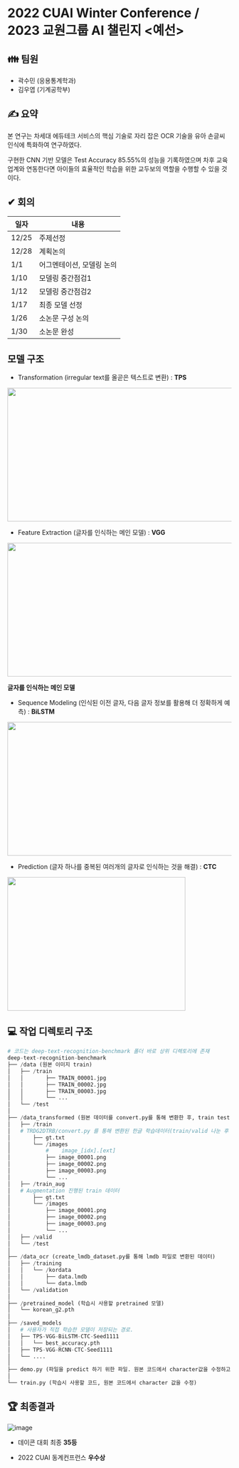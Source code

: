 # 2022 CUAI Winter Conference / 2023 교원그룹 AI 챌린지 <예선>


## 👪 팀원
- 곽수민 (응용통계학과)
- 김우엽 (기계공학부)


## ✍ 요약
본 연구는 차세대 에듀테크 서비스의 핵심 기술로 자리 잡은 OCR 기술을 유아 손글씨 인식에 특화하여 연구하였다. 

구현한 CNN 기반 모델은 Test Accuracy 85.55%의 성능을 기록하였으며 차후 교육 업계와 연동한다면 아이들의 효율적인 학습을 위한 교두보의 역할을 수행할 수 있을 것이다.



## ✔ 회의
|일자|내용|
|------|---|
|12/25|주제선정|
|12/28|계획논의|
|1/1|어그멘테이션, 모델링 논의|
|1/10|모델링 중간점검1|
|1/12|모델링 중간점검2|
|1/17|최종 모델 선정|
|1/26|소논문 구성 논의|
|1/30|소논문 완성|


## 모델 구조
- Transformation (irregular text를 올곧은 텍스트로 변환) : **TPS** 
<img src="https://user-images.githubusercontent.com/99728502/217172693-0c9f9669-b168-4027-a818-5cf5d9441090.png"  width="700" height="300"/>


- Feature Extraction (글자를 인식하는 메인 모델) : **VGG** 
<img src="https://user-images.githubusercontent.com/99728502/217172822-3221183b-fbc5-4d96-9e15-7f14d4ebeb16.png"  width="600" height="300"/>

**글자를 인식하는 메인 모델**

- Sequence Modeling (인식된 이전 글자, 다음 글자 정보를 활용해 더 정확하게 예측) : **BiLSTM** 
<img src="https://user-images.githubusercontent.com/99728502/217172924-439e0f2c-1d3f-4572-8a52-98f4d0731057.png"  width="600" height="300"/>


- Prediction (글자 하나를 중복된 여러개의 글자로 인식하는 것을 해결) : **CTC** 
<img src="https://user-images.githubusercontent.com/99728502/217173045-3a228fd7-d775-4328-aef7-57ba875d1c74.png"  width="400" height="300"/>




## 💻 작업 디렉토리 구조
```python
# 코드는 deep-text-recognition-benchmark 폴더 바로 상위 디렉토리에 존재
deep-text-recognition-benchmark
├── /data (원본 이미지 train)
│   ├── /train
│   │       ├── TRAIN_00001.jpg
│   │       ├── TRAIN_00002.jpg
│   │       ├── TRAIN_00003.jpg
│   │       └── ...
│   └── /test
│
├── /data_transformed (원본 데이터를 convert.py를 통해 변환한 후, train test split으로 train과 valid를 임의로 나눴음. gt.txt까지 생성)
│   ├── /train
│   # TRDG2DTRB/convert.py 를 통해 변환된 한글 학습데이터(train/valid 나눈 후 train 데이터는 Augmentation 진행)
│       ├── gt.txt
│       └── /images
│           #    image_[idx].[ext]
│           ├── image_00001.png
│           ├── image_00002.png
│           ├── image_00003.png
│           └── ...
│   ├── /train_aug
│   # Augmentation 진행된 train 데이터
│       ├── gt.txt
│       └── /images
│           ├── image_00001.png
│           ├── image_00002.png
│           ├── image_00003.png
│           └── ...
│   ├── /valid
│   └── /test
│
├── /data_ocr (create_lmdb_dataset.py를 통해 lmdb 파일로 변환된 데이터)
│   ├── /training
│   │   └── /kordata
│   │       ├── data.lmdb
│   │       └── data.lmdb
│   └── /validation
│
├── /pretrained_model (학습시 사용할 pretrained 모델)
│   └── korean_g2.pth
│
├── /saved_models
│   # 사용자가 직접 학습한 모델이 저장되는 경로.
│   ├── TPS-VGG-BiLSTM-CTC-Seed1111
│   │   └── best_accuracy.pth
│   ├── TPS-VGG-RCNN-CTC-Seed1111
│   └── ....
│
├── demo.py (파일을 predict 하기 위한 파일. 원본 코드에서 character값을 수정하고, 저장되는 로그 파일의 형식을 수정함)
│
└── train.py (학습시 사용할 코드, 원본 코드에서 character 값을 수정)
```

## 🏆 최종결과
![image](https://user-images.githubusercontent.com/99728502/217172244-07419b96-7fff-47f0-a507-a9aa07c2d273.png)

- 데이콘 대회 최종 **35등**

- 2022 CUAI 동계컨프런스 **우수상**
